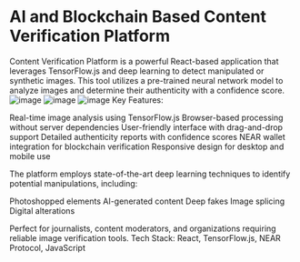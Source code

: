 # AI and Blockchain Based Content Verification Platform
Content Verification Platform is a powerful React-based application that leverages TensorFlow.js and deep learning to detect manipulated or synthetic images. This tool utilizes a pre-trained neural network model to analyze images and determine their authenticity with a confidence score.
![image](https://github.com/user-attachments/assets/2607dcbe-5919-4092-b8f6-10819c2423dd)
![image](https://github.com/user-attachments/assets/3013b003-b695-4e3e-bc53-dfe7afb3e5e5)
![image](https://github.com/user-attachments/assets/288134f7-83fc-4ba8-80cc-3142be7692ff)
Key Features:

Real-time image analysis using TensorFlow.js
Browser-based processing without server dependencies
User-friendly interface with drag-and-drop support
Detailed authenticity reports with confidence scores
NEAR wallet integration for blockchain verification
Responsive design for desktop and mobile use

The platform employs state-of-the-art deep learning techniques to identify potential manipulations, including:

Photoshopped elements
AI-generated content
Deep fakes
Image splicing
Digital alterations

Perfect for journalists, content moderators, and organizations requiring reliable image verification tools.
Tech Stack: React, TensorFlow.js, NEAR Protocol, JavaScript


